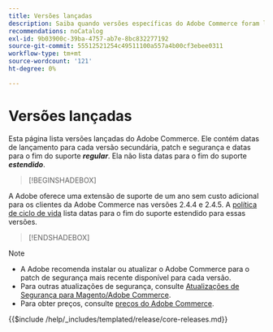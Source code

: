 ```yaml
---
title: Versões lançadas
description: Saiba quando versões específicas do Adobe Commerce foram lançadas.
recommendations: noCatalog
exl-id: 9b03900c-39ba-4757-ab7e-8bc832277192
source-git-commit: 55512521254c49511100a557a4b00cf3ebee0311
workflow-type: tm+mt
source-wordcount: '121'
ht-degree: 0%

---
```


# Versões lançadas

Esta página lista versões lançadas do Adobe Commerce. Ele contém datas de lançamento para cada versão secundária, patch e segurança e datas para o fim do suporte **_regular_**. Ela não lista datas para o fim do suporte **_estendido_**.

>[!BEGINSHADEBOX]

A Adobe oferece uma extensão de suporte de um ano sem custo adicional para os clientes da Adobe Commerce nas versões 2.4.4 e 2.4.5. A [política de ciclo de vida](lifecycle-policy.md) lista datas para o fim do suporte estendido para essas versões.

>[!ENDSHADEBOX]

>[!NOTE]
>
>- A Adobe recomenda instalar ou atualizar o Adobe Commerce para o patch de segurança mais recente disponível para cada versão.
>- Para outras atualizações de segurança, consulte [Atualizações de Segurança para Magento/Adobe Commerce](https://helpx.adobe.com/security/products/magento.html).
>- Para obter preços, consulte [preços do Adobe Commerce](https://business.adobe.com/products/magento/pricing.html).

{{$include /help/_includes/templated/release/core-releases.md}}

<!-- Last updated from includes: 2025-08-12 14:32:02 -->
